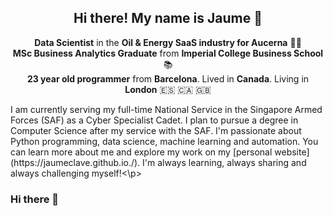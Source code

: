 <h2 align='center'> Hi there! My name is Jaume 👋 </h2>

<p align='center'>
  <b>Data Scientist</b> in the <b>Oil & Energy SaaS industry for Aucerna</b> 👨‍💻 </br>
  <b>MSc Business Analytics Graduate</b> from <b>Imperial College Business School</b> 📚 </br>
  <b>23 year old programmer</b> from <b>Barcelona</b>. Lived in <b>Canada</b>. Living in <b>London</b> 🇪🇸 🇨🇦 🇬🇧</br>
</p>

<p>I am currently serving my full-time National Service in the Singapore Armed Forces (SAF) as a Cyber Specialist Cadet. I plan to pursue a 
degree in Computer Science after my service with the SAF. I'm passionate about Python programming, data science, machine learning and automation. You can 
learn more about me and explore my work on my [personal website](https://jaumeclave.github.io./). I'm always learning, always sharing and always challenging myself!<\p> 






### Hi there 👋

<!--
**JaumeClave/JaumeClave** is a ✨ _special_ ✨ repository because its `README.md` (this file) appears on your GitHub profile.

Here are some ideas to get you started:

- 🔭 I’m currently working on ...
- 🌱 I’m currently learning ...
- 👯 I’m looking to collaborate on ...
- 🤔 I’m looking for help with ...
- 💬 Ask me about ...
- 📫 How to reach me: ...
- 😄 Pronouns: ...
- ⚡ Fun fact: ...
-->
